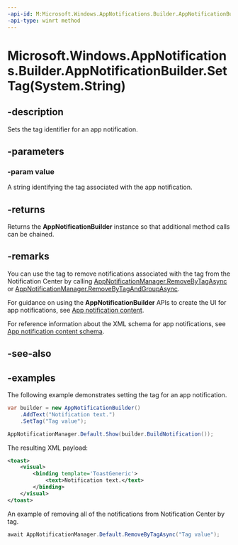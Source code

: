 ```yaml
---
-api-id: M:Microsoft.Windows.AppNotifications.Builder.AppNotificationBuilder.SetTag(System.String)
-api-type: winrt method
---
```


# Microsoft.Windows.AppNotifications.Builder.AppNotificationBuilder.SetTag(System.String)

<!--
public Microsoft.Windows.AppNotifications.Builder.AppNotificationBuilder SetTag (string value);
-->


## -description

Sets the tag identifier for an app notification.

## -parameters

### -param value

A string identifying the tag associated with the app notification.

## -returns

Returns the **AppNotificationBuilder** instance so that additional method calls can be chained.

## -remarks

You can use the tag to remove notifications associated with the tag from the Notification Center by calling [AppNotificationManager.RemoveByTagAsync](xref:Microsoft.Windows.AppNotifications.AppNotificationManager.RemoveByTagAsync(System.String)) or [AppNotificationManager.RemoveByTagAndGroupAsync](xref:Microsoft.Windows.AppNotifications.AppNotificationManager.RemoveByTagAndGroupAsync(System.String,System.String)).

For guidance on using the **AppNotificationBuilder** APIs to create the UI for app notifications, see [App notification content](/windows/apps/design/shell/tiles-and-notifications/adaptive-interactive-toasts).

For reference information about the XML schema for app notifications, see [App notification content schema](/windows/apps/design/shell/tiles-and-notifications/toast-schema).

## -see-also

## -examples

The following example demonstrates setting the tag for an app notification.

```csharp
var builder = new AppNotificationBuilder()
    .AddText("Notification text.")
    .SetTag("Tag value");

AppNotificationManager.Default.Show(builder.BuildNotification());
```

The resulting XML payload:

```xml
<toast>
    <visual>
        <binding template='ToastGeneric'>
            <text>Notification text.</text>
        </binding>
    </visual>
</toast>
```

An example of removing all of the notifications from Notification Center by tag.

```csharp
await AppNotificationManager.Default.RemoveByTagAsync("Tag value");
```
